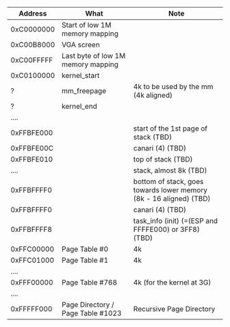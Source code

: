 Address | What | Note
--------|------|-----
0xC0000000 | Start of low 1M memory mapping |
0xC00B8000 | VGA screen |
0xC00FFFFF | Last byte of low 1M memory mapping |
0xC0100000 | kernel_start | 
? | mm_freepage | 4k to be used by the mm (4k aligned)
? | kernel_end |
....||
0xFFBFE000 | | start of the 1st page of stack (TBD)
0xFFBFE00C | | canari (4) (TBD)
0xFFBFE010 | | top of stack (TBD)
....|| stack, almost 8k (TBD)
0xFFBFFFF0 | | bottom of stack, goes towards lower memory (8k - 16 aligned) (TBD)
0xFFBFFFF0 | | canari (4) (TBD)
0xFFBFFFF8 | | task_info (init) (=(ESP and FFFFE000) or 3FF8) (TBD)
0xFFC00000 | Page Table #0 | 4k
0xFFC01000 | Page Table #1 | 4k
....||
0xFFF00000 | Page Table #768 | 4k (for the kernel at 3G)
....||
0xFFFFF000 | Page Directory / Page Table #1023 | Recursive Page Directory

